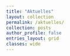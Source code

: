 ```yaml
---
title: "Aktuelles"
layout: collection
permalink: /aktuelles/
collection: posts
author_profile: false
entries_layout: grid
classes: wide
---
```



<!-- header:
  image: /assets/images/header2.jpg -->

<!-- {{ content }} -->

<!-- <div class="entries-{{ page.entries_layout }}">
  {% include posts-category.html taxonomy=page.taxonomy type=page.entries_layout %}
</div> -->